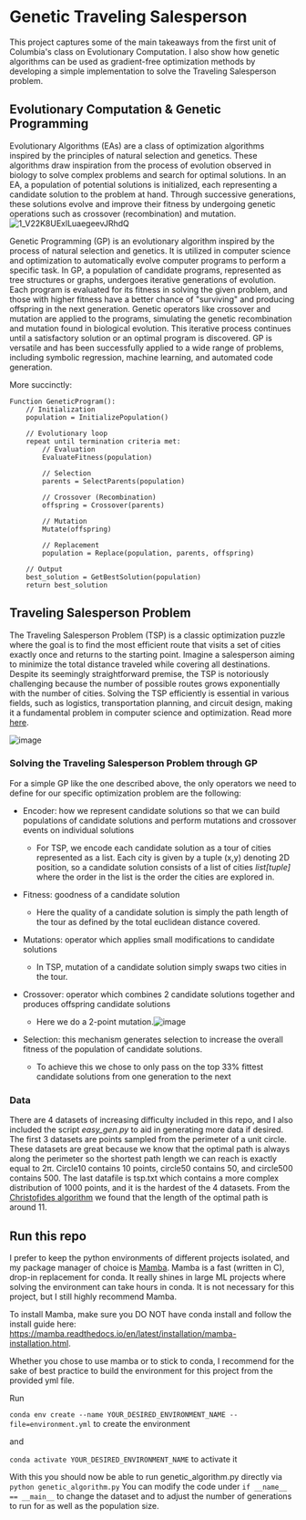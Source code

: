 # Genetic Traveling Salesperson
This project captures some of the main takeaways from the first unit of Columbia's class on Evolutionary Computation. I also show how genetic algorithms can be used as gradient-free optimization methods by developing a simple implementation to solve the Traveling Salesperson problem.

## Evolutionary Computation & Genetic Programming
Evolutionary Algorithms (EAs) are a class of optimization algorithms inspired by the principles of natural selection and genetics. These algorithms draw inspiration from the process of evolution observed in biology to solve complex problems and search for optimal solutions. In an EA, a population of potential solutions is initialized, each representing a candidate solution to the problem at hand. Through successive generations, these solutions evolve and improve their fitness by undergoing genetic operations such as crossover (recombination) and mutation.
![1_V22K8UExlLuaegeevJRhdQ](https://github.com/plarotta/genetic-traveling-salesperson/assets/20714356/707981f8-f762-42d1-a1ed-5a0c002b8908)

Genetic Programming (GP) is an evolutionary algorithm inspired by the process of natural selection and genetics. It is utilized in computer science and optimization to automatically evolve computer programs to perform a specific task. In GP, a population of candidate programs, represented as tree structures or graphs, undergoes iterative generations of evolution. Each program is evaluated for its fitness in solving the given problem, and those with higher fitness have a better chance of "surviving" and producing offspring in the next generation. Genetic operators like crossover and mutation are applied to the programs, simulating the genetic recombination and mutation found in biological evolution. This iterative process continues until a satisfactory solution or an optimal program is discovered. GP is versatile and has been successfully applied to a wide range of problems, including symbolic regression, machine learning, and automated code generation.

More succinctly:
```
Function GeneticProgram():
    // Initialization
    population = InitializePopulation()

    // Evolutionary loop
    repeat until termination criteria met:
        // Evaluation
        EvaluateFitness(population)

        // Selection
        parents = SelectParents(population)

        // Crossover (Recombination)
        offspring = Crossover(parents)

        // Mutation
        Mutate(offspring)

        // Replacement
        population = Replace(population, parents, offspring)

    // Output
    best_solution = GetBestSolution(population)
    return best_solution 
```
## Traveling Salesperson Problem
The Traveling Salesperson Problem (TSP) is a classic optimization puzzle where the goal is to find the most efficient route that visits a set of cities exactly once and returns to the starting point. Imagine a salesperson aiming to minimize the total distance traveled while covering all destinations. Despite its seemingly straightforward premise, the TSP is notoriously challenging because the number of possible routes grows exponentially with the number of cities. Solving the TSP efficiently is essential in various fields, such as logistics, transportation planning, and circuit design, making it a fundamental problem in computer science and optimization. Read more [here](https://en.wikipedia.org/wiki/Travelling_salesman_problem).

![image](https://github.com/plarotta/genetic-traveling-salesperson/assets/20714356/374069d6-75f2-4539-b3d7-babe9fe3d84d)

### Solving the Traveling Salesperson Problem through GP
For a simple GP like the one described above, the only operators we need to define for our specific optimization problem are the following:
- Encoder: how we represent candidate solutions so that we can build populations of candidate solutions and perform mutations and crossover events on individual solutions
  - For TSP, we encode each candidate solution as a tour of cities represented as a list. Each city is given by a tuple (x,y) denoting 2D position, so a candidate solution consists of a list of cities *list[tuple]* where the order in the list is the order the cities are explored in.
- Fitness: goodness of a candidate solution
  - Here the quality of a candidate solution is simply the path length of the tour as defined by the total euclidean distance covered.
- Mutations: operator which applies small modifications to candidate solutions
  - In TSP, mutation of a candidate solution simply swaps two cities in the tour.
- Crossover: operator which combines 2 candidate solutions together and produces offspring candidate solutions
  - Here we do a 2-point mutation.![image](https://github.com/plarotta/genetic-traveling-salesperson/assets/20714356/6ea1844f-2085-4a6f-8066-854f21b420f9)

- Selection: this mechanism generates selection to increase the overall fitness of the population of candidate solutions.
  - To achieve this we chose to only pass on the top 33% fittest candidate solutions from one generation to the next

### Data
There are 4 datasets of increasing difficulty included in this repo, and I also included the script _easy_gen.py_ to aid in generating more data if desired. The first 3 datasets are points sampled from the perimeter of a unit circle. These datasets are great because we know that the optimal path is always along the perimeter so the shortest path length we can reach is exactly equal to 2π. Circle10 contains 10 points, circle50 contains 50, and circle500 contains 500. The last datafile is tsp.txt which contains a more complex distribution of 1000 points, and it is the hardest of the 4 datasets. From the [Christofides algorithm](https://en.wikipedia.org/wiki/Christofides_algorithm) we found that the length of the optimal path is around 11. 

## Run this repo
I prefer to keep the python environments of different projects isolated, and my package manager of choice is [Mamba](https://github.com/mamba-org/mamba). Mamba is a fast (written in C), drop-in replacement for conda. It really shines in large ML projects where solving the environment can take hours in conda. It is not necessary for this project, but I still highly recommend Mamba. 

To install Mamba, make sure you DO NOT have conda install and follow the install guide here: https://mamba.readthedocs.io/en/latest/installation/mamba-installation.html.

Whether you chose to use mamba or to stick to conda, I recommend for the sake of best practice to build the environment for this project from the provided yml file.

Run 

```conda env create --name YOUR_DESIRED_ENVIRONMENT_NAME --file=environment.yml```  to create the environment

and

```conda activate YOUR_DESIRED_ENVIRONMENT_NAME``` to activate it

With this you should now be able to run genetic_algorithm.py directly via 
```python genetic_algorithm.py```
You can modify the code under ```if __name__ == __main__``` to change the dataset and to adjust the number of generations to run for as well as the population size. 
